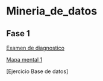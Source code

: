 # Mineria_de_datos

## Fase 1

[Examen de diagnostico](https://github.com/saulrivera140/Mineria_de_datos/blob/main/Ex-Diagnostico_1857810.pdf)

[Mapa mental 1](https://github.com/saulrivera140/Mineria_de_datos/blob/main/MapaMental_1_1857810.pdf)

[Ejercicio Base de datos]
